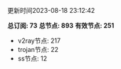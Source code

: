 更新时间2023-08-18 23:12:42

**总订阅: 73**
**总节点: 893**
**有效节点: 251**
- v2ray节点: 217
- trojan节点: 22
- ss节点: 12
